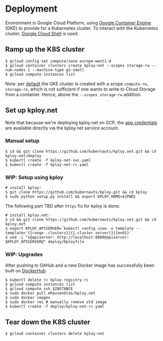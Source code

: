 # Deployment

Environment is Google Cloud Platform, using [Google Container Engine](https://cloud.google.com/container-engine/) (GKE) to provide for a Kubernetes cluster. To interact with the Kubernetes cluster, [Google Cloud Shell](https://cloud.google.com/cloud-shell/docs/) is used.

## Ramp up the K8S cluster

    $ gcloud config set compute/zone europe-west1-d
    $ gcloud container clusters create kploy-net --scopes storage-rw --num-nodes 1 --machine-type g1-small
    $ gcloud compute instances list

Note: per [default](https://cloud.google.com/sdk/gcloud/reference/container/clusters/create) the GKE cluster is created with a scope `compute-rw, storage-ro`, which is not sufficient if one wants to write to Cloud Storage from a container. Hence, above the `--scopes storage-rw` addition.

## Set up kploy.net

Note that because we're deploying kploy.net on GCP, the [app credentials](https://developers.google.com/identity/protocols/application-default-credentials) are available directly via the kploy.net service account.

### Manual setup

    $ cd && git clone https://github.com/kubernauts/kploy.net.git && cd kploy.net/deploy
    $ kubectl create -f kploy-net-svc.yaml
    $ kubectl create -f kploy-net-rc.yaml 

### WIP: Setup using kploy

    # install kploy: 
    $ git clone https://github.com/kubernauts/kploy.git && cd kploy
    $ sudo python setup.py install && export KPLOY_HOME=${PWD}

The following part TBD after `https` fix for kploy is done:

    # install kploy.net:
    $ cd && git clone https://github.com/kubernauts/kploy.net.git && cd kploy.net
    $ export KPLOY_APISERVER=`kubectl config view -o template --template='{{range .clusters}}{{.cluster.server}}{{end}}'`
    $ sed -i "s@apiserver: http://localhost:8080@apiserver: $KPLOY_APISERVER@" deploy/Kployfile


### WIP: Upgrades

After pushing to GitHub and a new Docker image has successfully been built on [DockerHub](https://hub.docker.com/r/mhausenblas/kploy.net/builds/):

    $ kubectl delete rc kploy-registry-rc
    $ gcloud compute instances list
    $ gcloud compute ssh $INSTANCE
    $ sudo docker pull mhausenblas/kploy.net
    $ sudo docker images
    $ sudo docker rmi # manually remove old image
    $ kubectl create -f deploy/kploy-net-rc.yaml

## Tear down the K8S cluster

    $ gcloud container clusters delete kploy-net